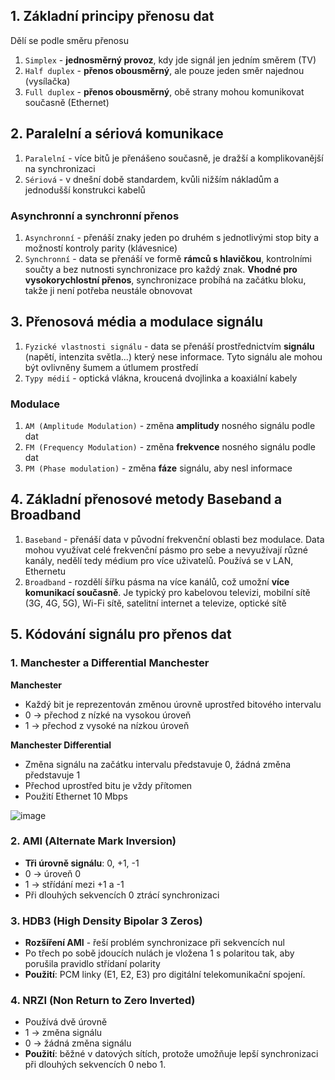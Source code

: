 ## 1. Základní principy přenosu dat
Dělí se podle směru přenosu
1. `Simplex` - **jednosměrný provoz**, kdy jde signál jen jedním směrem (TV)
2. `Half duplex` - **přenos obousměrný**, ale pouze jeden směr najednou (vysílačka)
3. `Full duplex` - **přenos obousměrný**, obě strany mohou komunikovat současně (Ethernet)

## 2. Paralelní a sériová komunikace
1. `Paralelní` - více bitů je přenášeno současně, je dražší a komplikovanější na synchronizaci
2. `Sériová` - v dnešní době standardem, kvůli nižším nákladům a jednodušší konstrukci kabelů

### Asynchronní a synchronní přenos
1. `Asynchronní` - přenáší znaky jeden po druhém s jednotlivými stop bity a možností kontroly parity (klávesnice)
2. `Synchronní` - data se přenáší ve formě **rámců s hlavičkou**, kontrolními součty a bez nutnosti synchronizace pro každý znak. **Vhodné pro vysokorychlostní přenos**, synchronizace probíhá na začátku bloku, takže ji není potřeba neustále obnovovat

## 3. Přenosová média a modulace signálu
1. `Fyzické vlastnosti signálu` - data se přenáší prostřednictvím **signálu** (napětí, intenzita světla...) který nese informace. Tyto signálu ale mohou být ovlivněny šumem a útlumem prostředí
2. `Typy médií` - optická vlákna, kroucená dvojlinka a koaxiální kabely

### Modulace
1. `AM (Amplitude Modulation)` - změna **amplitudy** nosného signálu podle dat
2. `FM (Frequency Modulation)` - změna **frekvence** nosného signálu podle dat
3. `PM (Phase modulation)` - změna **fáze** signálu, aby nesl informace

## 4. Základní přenosové metody Baseband a Broadband
1. `Baseband` - přenáší data v původní frekvenční oblasti bez modulace. Data mohou využívat celé frekvenční pásmo pro sebe a nevyužívají různé kanály, nedělí tedy médium pro více uživatelů. Používá se v LAN, Ethernetu
2. `Broadband` - rozdělí šířku pásma na více kanálů, což umožní **více komunikací současně**. Je typický pro kabelovou televizi, mobilní sítě (3G, 4G, 5G), Wi-Fi sítě, satelitní internet a televize, optické sítě

## 5. Kódování signálu pro přenos dat
### 1. Manchester a Differential Manchester
**Manchester**
- Každý bit je reprezentován změnou úrovně uprostřed bitového intervalu
- 0 -> přechod z nízké na vysokou úroveň
- 1 -> přechod z vysoké na nízkou úroveň

**Manchester Differential**
- Změna signálu na začátku intervalu představuje 0, žádná změna představuje 1
- Přechod uprostřed bitu je vždy přítomen
- Použití Ethernet 10 Mbps

![image](https://github.com/user-attachments/assets/0640e6f2-25fa-473e-ab05-ca89b6dffeef)

### 2. AMI (Alternate Mark Inversion)
- **Tři úrovně signálu**: 0, +1, -1
- 0 -> úroveň 0
- 1 -> střídání mezi +1 a -1
- Při dlouhých sekvencích 0 ztrácí synchronizaci

### 3. HDB3 (High Density Bipolar 3 Zeros)
- **Rozšíření AMI** - řeší problém synchronizace při sekvencích nul
- Po třech po sobě jdoucích nulách je vložena 1 s polaritou tak, aby porušila pravidlo střídaní polarity
- **Použití**: PCM linky (E1, E2, E3) pro digitální telekomunikační spojení.

### 4. NRZI (Non Return to Zero Inverted)
- Používá dvě úrovně
- 1 -> změna signálu
- 0 -> žádná změna signálu
- **Použití**: běžné v datových sítích, protože umožňuje lepší synchronizaci při dlouhých sekvencích 0 nebo 1.
